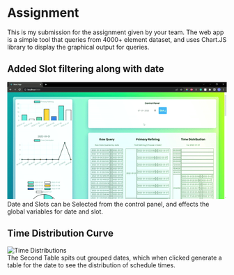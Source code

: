 # Assignment
This is my submission for the assignment given by your team. The web app is a simple tool that queries from 4000+ element dataset, and uses Chart.JS library to display the graphical output for queries.

## Added Slot filtering along with date
![Slot Demo](src/Assets/Images/slotDemo.gif)
<br/> Date and Slots can be Selected from the control panel, and effects the global variables for date and slot.

## Time Distribution Curve
![Time Distributions](src/Assets/Images/TimeDistro.gif)
<br/> The Second Table spits out grouped dates, which when clicked generate a table for the date to see the distribution of schedule times.
